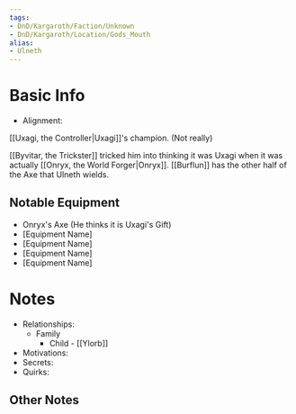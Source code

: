 ```yaml
---
tags:
- DnD/Kargaroth/Faction/Unknown
- DnD/Kargaroth/Location/Gods_Mouth
alias:
- Ulneth
---
```

# Basic Info
- Alignment: 

[[Uxagi, the Controller|Uxagi]]'s champion.  (Not really)

[[Byvitar, the Trickster]] tricked him into thinking it was Uxagi when it was actually [[Onryx, the World Forger|Onryx]]. [[Burflun]] has the other half of the Axe that Ulneth wields. 


## Notable Equipment
- Onryx's Axe (He thinks it is Uxagi's Gift)
- [Equipment Name]
- [Equipment Name]
- [Equipment Name]
- [Equipment Name]

# Notes
- Relationships: 
	- Family
		- Child - [[Ylorb]]
- Motivations: 
- Secrets: 
- Quirks: 

## Other Notes
